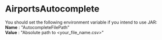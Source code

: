 # AirportsAutocomplete
You should set the following environment variable if you intend to use JAR:  
**Name** : "AutocompleteFilePath"  
**Value** : "Absolute path to <your_file_name.csv>"  

